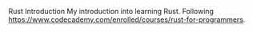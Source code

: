 Rust Introduction
My introduction into learning Rust. Following https://www.codecademy.com/enrolled/courses/rust-for-programmers.